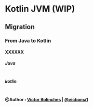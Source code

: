 # Kotlin JVM   (WIP)


## Migration

### From Java to Kotlin

#### XXXXXX

##### Java
```java

```
##### kotlin
```kotlin

```



#### @Author : [Víctor Bolinches](https://www.linkedin.com) | [@vicboma1](https://twitter.com/vicboma1)

